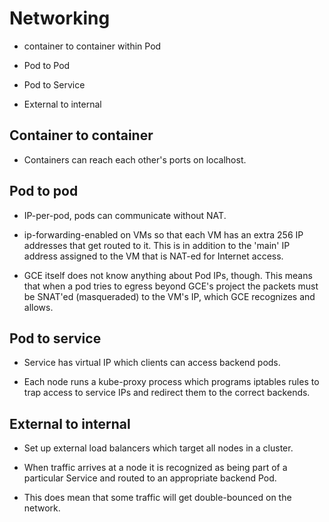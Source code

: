 # Networking

- container to container within Pod

- Pod to Pod

- Pod to Service

- External to internal

## Container to container

- Containers can reach each other's ports on localhost.

## Pod to pod

-  IP-per-pod, pods can communicate without NAT.

- ip-forwarding-enabled on VMs so that each VM has an extra 256 IP addresses that get routed to it. This is in addition to the 'main' IP address assigned to the VM that is NAT-ed for Internet access. 

- GCE itself does not know anything about Pod IPs, though. This means that when a pod tries to egress beyond GCE's project the packets must be SNAT'ed (masqueraded) to the VM's IP, which GCE recognizes and allows.

## Pod to service

- Service has virtual IP which clients can access backend pods.

- Each node runs a kube-proxy process which programs iptables rules to trap access to service IPs and redirect them to the correct backends.

## External to internal

- Set up external load balancers which target all nodes in a cluster.

- When traffic arrives at a node it is recognized as being part of a particular Service and routed to an appropriate backend Pod. 

- This does mean that some traffic will get double-bounced on the network. 